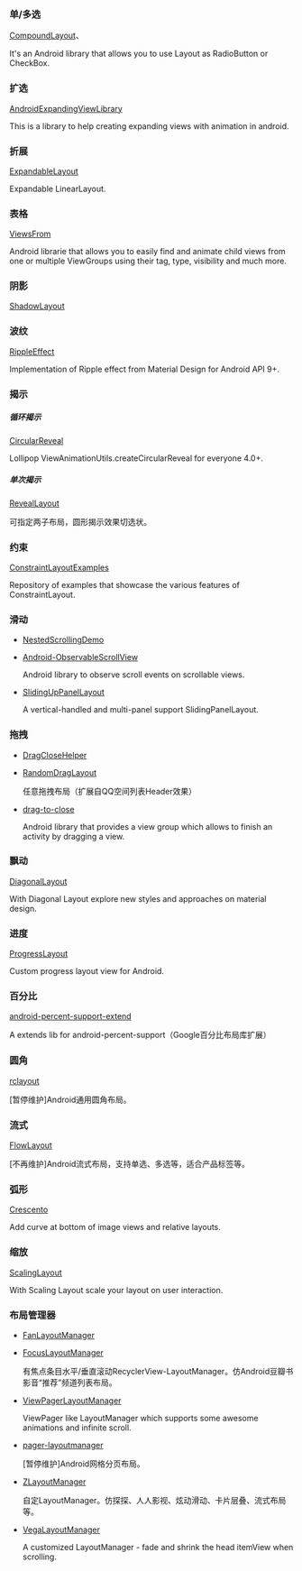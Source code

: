 ### 单/多选
[CompoundLayout](https://github.com/Jaouan/CompoundLayout)、

It's an Android library that allows you to use Layout as RadioButton or CheckBox. 
### 扩选
[AndroidExpandingViewLibrary](https://github.com/diegodobelo/AndroidExpandingViewLibrary)

This is a library to help creating expanding views with animation in android.
### 折展
[ExpandableLayout](https://github.com/iammert/ExpandableLayout)

Expandable LinearLayout.
### 表格
[ViewsFrom](https://github.com/Jaouan/ViewsFrom) 

Android librarie that allows you to easily find and animate child views from one or multiple ViewGroups using their tag, type, visibility and much more.           
### 阴影
[ShadowLayout](https://github.com/lijiankun24/ShadowLayout)
### 波纹
[RippleEffect](https://github.com/traex/RippleEffect)

Implementation of Ripple effect from Material Design for Android API 9+.
### 揭示
##### 循环揭示
[CircularReveal](https://github.com/ozodrukh/CircularReveal)

Lollipop ViewAnimationUtils.createCircularReveal for everyone 4.0+.
##### 单次揭示
[RevealLayout](https://github.com/goweii/RevealLayout)

可指定两子布局，圆形揭示效果切选状。
### 约束
[ConstraintLayoutExamples](https://github.com/googlesamples/android-ConstraintLayoutExamples)

Repository of examples that showcase the various features of ConstraintLayout.
### 滑动
* [NestedScrollingDemo](https://github.com/xue5455/NestedScrollingDemo)
* [Android-ObservableScrollView](https://github.com/ksoichiro/Android-ObservableScrollView)

    Android library to observe scroll events on scrollable views. 
* [SlidingUpPanelLayout](https://github.com/woxingxiao/SlidingUpPanelLayout)

    A vertical-handled and multi-panel support SlidingPanelLayout. 
### 拖拽
* [DragCloseHelper](https://github.com/bauer-bao/DragCloseHelper)
* [RandomDragLayout](https://github.com/wuyr/RandomDragLayout)

    任意拖拽布局（扩展自QQ空间列表Header效果）
* [drag-to-close](https://github.com/davidmigloz/drag-to-close)

    Android library that provides a view group which allows to finish an activity by dragging a view.
### 飘动
[DiagonalLayout](https://github.com/iammert/DiagonalLayout)

With Diagonal Layout explore new styles and approaches on material design.
### 进度
[ProgressLayout](https://github.com/iammert/ProgressLayout)

Custom progress layout view for Android.
### 百分比
[android-percent-support-extend](https://github.com/hongyangAndroid/android-percent-support-extend)

A extends lib for android-percent-support（Google百分比布局库扩展）
### 圆角
[rclayout](https://github.com/GcsSloop/rclayout) 

[暂停维护]Android通用圆角布局。
### 流式
[FlowLayout](https://github.com/hongyangAndroid/FlowLayout)

[不再维护]Android流式布局，支持单选、多选等，适合产品标签等。
### 弧形
[Crescento](https://github.com/developer-shivam/Crescento)

Add curve at bottom of image views and relative layouts.
### 缩放
[ScalingLayout](https://github.com/iammert/ScalingLayout)

With Scaling Layout scale your layout on user interaction.
### 布局管理器
* [FanLayoutManager](https://github.com/Cleveroad/FanLayoutManager)
* [FocusLayoutManager](https://github.com/CCY0122/FocusLayoutManager)

    有焦点条目水平/垂直滚动RecyclerView-LayoutManager。仿Android豆瓣书影音“推荐”频道列表布局。
* [ViewPagerLayoutManager](https://github.com/leochuan/ViewPagerLayoutManager)

    ViewPager like LayoutManager which supports some awesome animations and infinite scroll.
* [pager-layoutmanager](https://github.com/GcsSloop/pager-layoutmanager)

    [暂停维护]Android网格分页布局。
* [ZLayoutManager](https://github.com/mcxtzhang/ZLayoutManager)

    自定LayoutManager。仿探探、人人影视、炫动滑动、卡片层叠、流式布局等。
* [VegaLayoutManager](https://github.com/iammert/VegaLayoutManager)

    A customized LayoutManager - fade and shrink the head itemView when scrolling.